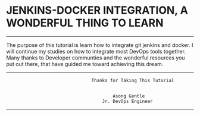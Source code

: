 # JENKINS-DOCKER INTEGRATION, A WONDERFUL THING TO LEARN 
---
The purpose of this tutorial is learn how to integrate git jenkins and docker. 
I will continue my studies on how to integrate most DevOps tools together.
Many thanks to Developer communties and the wonderful resources you put out there, that have guided me toward achieving this dream.

---
                                    Thanks for Taking This Tutorial
                                 
                                 
                                            Asong Gentle 
                                        Jr. DevOps Engineer

---
